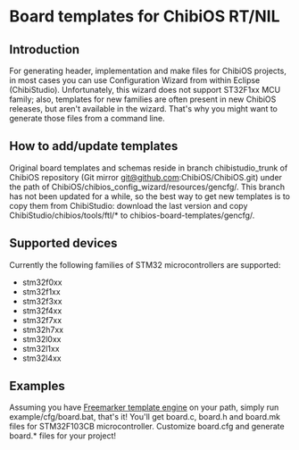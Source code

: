 Board templates for ChibiOS RT/NIL
==================================

Introduction
------------

For generating header, implementation and make files for ChibiOS projects, in most cases you can use Configuration Wizard from within Eclipse (ChibiStudio). Unfortunately, this wizard does not support ST32F1xx MCU family; also, templates for new families are often present in new ChibiOS releases, but aren't available in the wizard. That's why you might want to generate those files from a command line.

How to add/update templates
---------------------------

Original board templates and schemas reside in branch chibistudio_trunk of ChibiOS repository (Git mirror git@github.com:ChibiOS/ChibiOS.git) under the path of ChibiOS/chibios_config_wizard/resources/gencfg/. This branch has not been updated for a while, so the best way to get new templates is to copy them from ChibiStudio: download the last version and copy ChibiStudio/chibios<release>/tools/ftl/* to chibios-board-templates/gencfg/.

Supported devices
-----------------

Currently the following families of STM32 microcontrollers are supported:

* stm32f0xx
* stm32f1xx
* stm32f3xx
* stm32f4xx
* stm32f7xx
* stm32h7xx
* stm32l0xx
* stm32l1xx
* stm32l4xx

Examples
--------

Assuming you have [Freemarker template engine](https://freemarker.apache.org/freemarkerdownload.html) on your path, simply run example/cfg/board.bat, that's it! You'll get board.c, board.h and board.mk files for STM32F103CB microcontroller. Customize board.cfg and generate board.* files for your project!
